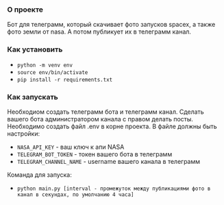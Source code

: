 ### О проекте
Бот для телеграмм, который скачивает фото запусков spacex, а также фото земли от nasa. А потом публикует их в телеграмм канал.

### Как установить
* ```python -m venv env```
* ```source env/bin/activate```
* ```pip install -r requirements.txt```

### Как запускать
Необходиом создать телеграмм бота и телеграмм канал. Сделать вашего бота администратором канала с правом делать посты.
Необходимо создать файл .env в корне проекта.
В файле должны быть настройки:
* ```NASA_API_KEY``` - ваш ключ к апи NASA
* ```TELEGRAM_BOT_TOKEN``` - токен вашего бота в телеграмм
* ```TELEGRAM_CHANNEL_NAME``` - username вашего канала в телеграмм

Команда для запуска:

* ```python main.py [interval - промежуток между публикациями фото в канал в секундах, по умолчанию 4 часа]```

